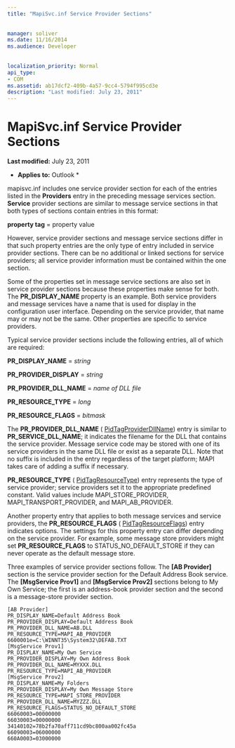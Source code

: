 ```yaml
---
title: "MapiSvc.inf Service Provider Sections"
 
 
manager: soliver
ms.date: 11/16/2014
ms.audience: Developer
 
 
localization_priority: Normal
api_type:
- COM
ms.assetid: ab17dcf2-409b-4a57-9cc4-5794f995cd3e
description: "Last modified: July 23, 2011"
---
```


# MapiSvc.inf Service Provider Sections

 **Last modified:** July 23, 2011 
  
 * **Applies to:** Outlook * 
  
mapisvc.inf includes one service provider section for each of the entries listed in the **Providers** entry in the preceding message services section. **Service** provider sections are similar to message service sections in that both types of sections contain entries in this format: 
  
 **property tag** = property value 
  
However, service provider sections and message service sections differ in that such property entries are the only type of entry included in service provider sections. There can be no additional or linked sections for service providers; all service provider information must be contained within the one section. 
  
Some of the properties set in message service sections are also set in service provider sections because these properties make sense for both. The **PR_DISPLAY_NAME** property is an example. Both service providers and message services have a name that is used for display in the configuration user interface. Depending on the service provider, that name may or may not be the same. Other properties are specific to service providers. 
  
Typical service provider sections include the following entries, all of which are required:
  
 **PR_DISPLAY_NAME** =  _string_
  
 **PR_PROVIDER_DISPLAY** =  _string_
  
 **PR_PROVIDER_DLL_NAME** =  _name of DLL file_
  
 **PR_RESOURCE_TYPE** =  _long_
  
 **PR_RESOURCE_FLAGS** =  _bitmask_
  
The **PR_PROVIDER_DLL_NAME** ( [PidTagProviderDllName](pidtagproviderdllname-canonical-property.md)) entry is similar to **PR_SERVICE_DLL_NAME**; it indicates the filename for the DLL that contains the service provider. Message service code may be stored with one of its service providers in the same DLL file or exist as a separate DLL. Note that no suffix is included in the entry regardless of the target platform; MAPI takes care of adding a suffix if necessary. 
  
 **PR_RESOURCE_TYPE** ( [PidTagResourceType](pidtagresourcetype-canonical-property.md)) entry represents the type of service provider; service providers set it to the appropriate predefined constant. Valid values include MAPI_STORE_PROVIDER, MAPI_TRANSPORT_PROVIDER, and MAPI_AB_PROVIDER.
  
Another property entry that applies to both message services and service providers, the **PR_RESOURCE_FLAGS** ( [PidTagResourceFlags](pidtagresourceflags-canonical-property.md)) entry indicates options. The settings for this property entry can differ depending on the service provider. For example, some message store providers might set **PR_RESOURCE_FLAGS** to STATUS_NO_DEFAULT_STORE if they can never operate as the default message store. 
  
Three examples of service provider sections follow. The **[AB Provider]** section is the service provider section for the Default Address Book service. The **[MsgService Prov1]** and **[MsgService Prov2]** sections belong to My Own Service; the first is an address-book provider section and the second is a message-store provider section. 
  
```
[AB Provider]
PR_DISPLAY_NAME=Default Address Book
PR_PROVIDER_DISPLAY=Default Address Book
PR_PROVIDER_DLL_NAME=AB.DLL
PR_RESOURCE_TYPE=MAPI_AB_PROVIDER
6600001e=C:\WINNT35\System32\DEFAB.TXT
[MsgService Prov1]
PR_DISPLAY_NAME=My Own Service
PR_PROVIDER_DISPLAY=My Own Address Book
PR_PROVIDER_DLL_NAME=MYXXX.DLL
PR_RESOURCE_TYPE=MAPI_AB_PROVIDER
[MsgService Prov2]
PR_DISPLAY_NAME=My Folders
PR_PROVIDER_DISPLAY=My Own Message Store
PR_RESOURCE_TYPE=MAPI_STORE_PROVIDER
PR_PROVIDER_DLL_NAME=MYZZZ.DLL
PR_RESOURCE_FLAGS=STATUS_NO_DEFAULT_STORE
66060003=00000000
66030003=00000000
34140102=78b2fa70aff711cd9bc800aa002fc45a
66090003=06000000
660A0003=03000000

```



